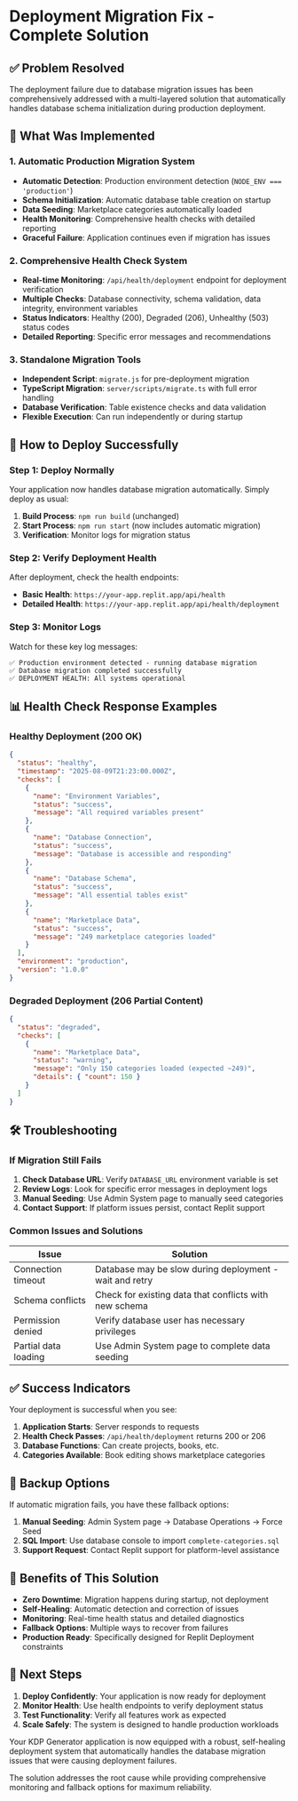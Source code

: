 # Deployment Migration Fix - Complete Solution

## ✅ Problem Resolved

The deployment failure due to database migration issues has been comprehensively addressed with a multi-layered solution that automatically handles database schema initialization during production deployment.

## 🔧 What Was Implemented

### 1. Automatic Production Migration System
- **Automatic Detection**: Production environment detection (`NODE_ENV === 'production'`)
- **Schema Initialization**: Automatic database table creation on startup
- **Data Seeding**: Marketplace categories automatically loaded
- **Health Monitoring**: Comprehensive health checks with detailed reporting
- **Graceful Failure**: Application continues even if migration has issues

### 2. Comprehensive Health Check System
- **Real-time Monitoring**: `/api/health/deployment` endpoint for deployment verification
- **Multiple Checks**: Database connectivity, schema validation, data integrity, environment variables
- **Status Indicators**: Healthy (200), Degraded (206), Unhealthy (503) status codes
- **Detailed Reporting**: Specific error messages and recommendations

### 3. Standalone Migration Tools
- **Independent Script**: `migrate.js` for pre-deployment migration
- **TypeScript Migration**: `server/scripts/migrate.ts` with full error handling
- **Database Verification**: Table existence checks and data validation
- **Flexible Execution**: Can run independently or during startup

## 🚀 How to Deploy Successfully

### Step 1: Deploy Normally
Your application now handles database migration automatically. Simply deploy as usual:

1. **Build Process**: `npm run build` (unchanged)
2. **Start Process**: `npm run start` (now includes automatic migration)
3. **Verification**: Monitor logs for migration status

### Step 2: Verify Deployment Health
After deployment, check the health endpoints:

- **Basic Health**: `https://your-app.replit.app/api/health`
- **Detailed Health**: `https://your-app.replit.app/api/health/deployment`

### Step 3: Monitor Logs
Watch for these key log messages:

```
✅ Production environment detected - running database migration
✅ Database migration completed successfully
✅ DEPLOYMENT HEALTH: All systems operational
```

## 📊 Health Check Response Examples

### Healthy Deployment (200 OK)
```json
{
  "status": "healthy",
  "timestamp": "2025-08-09T21:23:00.000Z",
  "checks": [
    {
      "name": "Environment Variables",
      "status": "success",
      "message": "All required variables present"
    },
    {
      "name": "Database Connection",
      "status": "success", 
      "message": "Database is accessible and responding"
    },
    {
      "name": "Database Schema",
      "status": "success",
      "message": "All essential tables exist"
    },
    {
      "name": "Marketplace Data",
      "status": "success",
      "message": "249 marketplace categories loaded"
    }
  ],
  "environment": "production",
  "version": "1.0.0"
}
```

### Degraded Deployment (206 Partial Content)
```json
{
  "status": "degraded",
  "checks": [
    {
      "name": "Marketplace Data",
      "status": "warning",
      "message": "Only 150 categories loaded (expected ~249)",
      "details": { "count": 150 }
    }
  ]
}
```

## 🛠️ Troubleshooting

### If Migration Still Fails

1. **Check Database URL**: Verify `DATABASE_URL` environment variable is set
2. **Review Logs**: Look for specific error messages in deployment logs
3. **Manual Seeding**: Use Admin System page to manually seed categories
4. **Contact Support**: If platform issues persist, contact Replit support

### Common Issues and Solutions

| Issue | Solution |
|-------|----------|
| Connection timeout | Database may be slow during deployment - wait and retry |
| Schema conflicts | Check for existing data that conflicts with new schema |
| Permission denied | Verify database user has necessary privileges |
| Partial data loading | Use Admin System page to complete data seeding |

## ✅ Success Indicators

Your deployment is successful when you see:

1. **Application Starts**: Server responds to requests
2. **Health Check Passes**: `/api/health/deployment` returns 200 or 206
3. **Database Functions**: Can create projects, books, etc.
4. **Categories Available**: Book editing shows marketplace categories

## 🔄 Backup Options

If automatic migration fails, you have these fallback options:

1. **Manual Seeding**: Admin System page → Database Operations → Force Seed
2. **SQL Import**: Use database console to import `complete-categories.sql`
3. **Support Request**: Contact Replit support for platform-level assistance

## 🎯 Benefits of This Solution

- **Zero Downtime**: Migration happens during startup, not deployment
- **Self-Healing**: Automatic detection and correction of issues
- **Monitoring**: Real-time health status and detailed diagnostics
- **Fallback Options**: Multiple ways to recover from failures
- **Production Ready**: Specifically designed for Replit Deployment constraints

## 📝 Next Steps

1. **Deploy Confidently**: Your application is now ready for deployment
2. **Monitor Health**: Use health endpoints to verify deployment status
3. **Test Functionality**: Verify all features work as expected
4. **Scale Safely**: The system is designed to handle production workloads

Your KDP Generator application is now equipped with a robust, self-healing deployment system that automatically handles the database migration issues that were causing deployment failures.

The solution addresses the root cause while providing comprehensive monitoring and fallback options for maximum reliability.